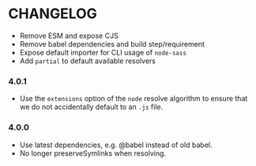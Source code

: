 # CHANGELOG

- Remove ESM and expose CJS
- Remove babel dependencies and build step/requirement
- Expose default importer for CLI usage of `node-sass`
- Add `partial` to default available resolvers

### 4.0.1

- Use the `extensions` option of the `node` resolve algorithm to ensure that
  we do not accidentally default to an `.js` file. 

### 4.0.0

- Use latest dependencies, e.g. @babel instead of old babel.
- No longer preserveSymlinks when resolving.
